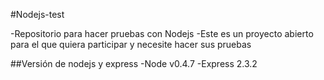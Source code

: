 #Nodejs-test

-Repositorio para hacer pruebas con Nodejs
-Este es un proyecto abierto para el que quiera participar
y necesite hacer sus pruebas

##Versión de nodejs y express
-Node v0.4.7
-Express 2.3.2
